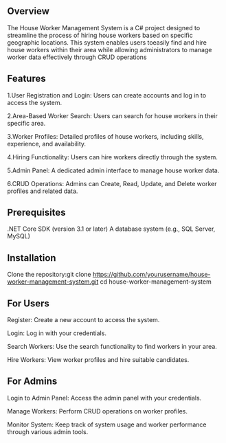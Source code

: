 
## Overview
The House Worker Management System is a C# project designed to streamline the process of hiring house workers based on specific geographic locations. 
This system enables users toeasily find and hire house workers within their area while allowing administrators to manage worker data effectively through
CRUD operations
 

## Features 
1.User Registration and Login: Users can create accounts and log in to access the system.

2.Area-Based Worker Search: Users can search for house workers in their specific area.

3.Worker Profiles: Detailed profiles of house workers, including skills, experience, and availability.

4.Hiring Functionality: Users can hire workers directly through the system.

5.Admin Panel: A dedicated admin interface to manage house worker data.

6.CRUD Operations: Admins can Create, Read, Update, and Delete worker profiles and related data.

 
## Prerequisites
.NET Core SDK (version 3.1 or later)
A database system (e.g., SQL Server, MySQL)  

## Installation
Clone the repository:git clone https://github.com/yourusername/house-worker-management-system.git
cd house-worker-management-system

## For Users
 Register: Create a new account to access the system.
 
 Login: Log in with your credentials.
 
 Search Workers: Use the search functionality to find workers in your area.
 
 Hire Workers: View worker profiles and hire suitable candidates.
 

## For Admins
 Login to Admin Panel: Access the admin panel with your credentials.
 
 Manage Workers: Perform CRUD operations on worker profiles.
 
 Monitor System: Keep track of system usage and worker performance through various admin tools.
 



